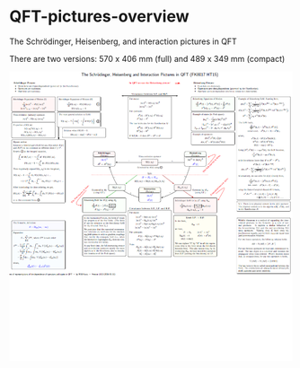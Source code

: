 # QFT-pictures-overview

The Schrödinger, Heisenberg, and interaction pictures in QFT

There are two versions: 570 x 406 mm (full) and 489 x 349 mm (compact)

![screenshot](screenshot.png)
